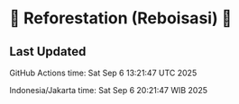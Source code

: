 
# 🌳 Reforestation (Reboisasi) 🌲

## Last Updated

GitHub Actions time: Sat Sep  6 13:21:47 UTC 2025

Indonesia/Jakarta time: Sat Sep  6 20:21:47 WIB 2025
